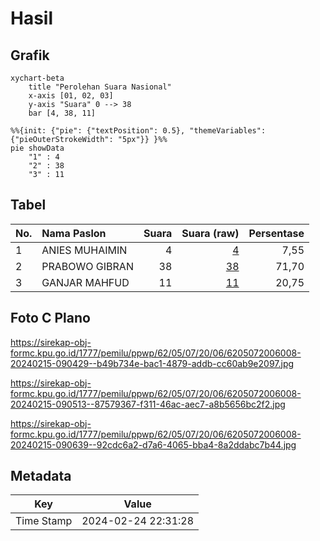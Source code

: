 # Hasil

## Grafik

```mermaid
xychart-beta
    title "Perolehan Suara Nasional"
    x-axis [01, 02, 03]
    y-axis "Suara" 0 --> 38
    bar [4, 38, 11]
```

```mermaid
%%{init: {"pie": {"textPosition": 0.5}, "themeVariables": {"pieOuterStrokeWidth": "5px"}} }%%
pie showData
    "1" : 4
    "2" : 38
    "3" : 11
```

## Tabel

| No. | Nama Paslon    | Suara | Suara (raw) | Persentase |
|:--- |:-------------- | -----:| -----------:| ----------:|
| 1   | ANIES MUHAIMIN | 4     | [4][p-1]    | 7,55       |
| 2   | PRABOWO GIBRAN | 38    | [38][p-2]   | 71,70      |
| 3   | GANJAR MAHFUD  | 11    | [11][p-3]   | 20,75      |


[p-1]: https://github.com/gigit-pemilu/pemilu-2024/blob/main/pilpres/hitung-suara/sub/62-kalimantan-tengah/sub/05-barito-utara/sub/07-teweh-baru/sub/2006-malawaken/sub/008-tps/sub/paslon-1.txt
[p-2]: https://github.com/gigit-pemilu/pemilu-2024/blob/main/pilpres/hitung-suara/sub/62-kalimantan-tengah/sub/05-barito-utara/sub/07-teweh-baru/sub/2006-malawaken/sub/008-tps/sub/paslon-2.txt
[p-3]: https://github.com/gigit-pemilu/pemilu-2024/blob/main/pilpres/hitung-suara/sub/62-kalimantan-tengah/sub/05-barito-utara/sub/07-teweh-baru/sub/2006-malawaken/sub/008-tps/sub/paslon-3.txt

## Foto C Plano

https://sirekap-obj-formc.kpu.go.id/1777/pemilu/ppwp/62/05/07/20/06/6205072006008-20240215-090429--b49b734e-bac1-4879-addb-cc60ab9e2097.jpg

https://sirekap-obj-formc.kpu.go.id/1777/pemilu/ppwp/62/05/07/20/06/6205072006008-20240215-090513--87579367-f311-46ac-aec7-a8b5656bc2f2.jpg

https://sirekap-obj-formc.kpu.go.id/1777/pemilu/ppwp/62/05/07/20/06/6205072006008-20240215-090639--92cdc6a2-d7a6-4065-bba4-8a2ddabc7b44.jpg


## Metadata

| Key        | Value               |
| ---------- | ------------------- |
| Time Stamp | 2024-02-24 22:31:28 |



